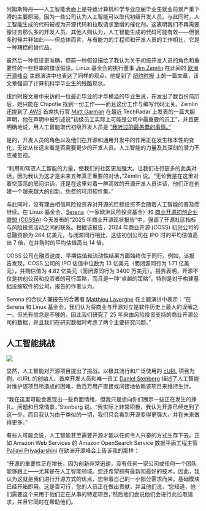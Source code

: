 阿姆斯特丹——人工智能表面上是导致计算机科学专业应届毕业生就业前景严重下滑的主要原因，因为一些公司认为人工智能可以取代初级开发人员。与此同时，人工智能生成的代码被视为开源代码和拉取请求激增的催化剂。这表明我们不再需要像过去那么多的开发人员。其他人则认为，人工智能生成的代码可能有效——但很多时候并非如此——但总体而言，与有能力的工程师和开发人员的工作相比，它是一种糟糕的替代品。

虽然后一种假设更准确，但前一种假设描绘了我认为关于初级开发人员的角色和重要性的一些轻率的错误假设。Linux 基金会的执行董事 [Jim Zemlin](https://www.linkedin.com/in/zemlin/) 在此间的 [欧洲开源峰会](https://events.linuxfoundation.org/open-source-summit-europe/) 主题演讲中也表达了同样的观点。他提到了 [纽约时报](https://www.nytimes.com/2025/08/10/technology/coding-ai-jobs-students.html?smid=nytcore-ios-share&referringSource=articleShare) 上的一篇文章，该文章强调了计算机科学毕业生的残酷现状。

纽约时报文章中采访的一位最近毕业的才华横溢的毕业生说，在发出了数百份简历后，她只能在 Chipotle 找到一份工作——而且这份工作与编写代码无关。Zemlin 还提到了 [AWS](https://aws.amazon.com/?utm_content=inline+mention) 首席执行官 [Matt Garman](https://www.linkedin.com/in/mattgarman/) 在最近 TechRadar 上发表的一篇大胆声明，他在声明中被引述说“初级员工实际上可能是公司中最重要的员工”，并且更明确地说，用人工智能取代初级开发人员是 [“我听过的最愚蠢的事情。”](https://x.com/techradar/status/1958598990792204387)

是的，开发人员的角色以及他们在开源和通用开发中的作用正在发生根本性的变化，无论从长远来看是否需要更少的开发人员。人工智能的力量及其深刻的潜力不应被忽视。

“利用和驾驭人工智能的力量，使我们的社区更加强大。让我们进行更多的此类对话，因为我认为这才是未来五年真正重要的对话，”Zemlin 说。“无论我是在这里对着空荡荡的房间讲话，还是在这里对着一群高效的开源开发人员讲话，他们正在创建一个越来越大的创新、免费的可用软件集。”

与此同时，没有理由相信风险投资界对开源的巨额投资不会随着人工智能的普及而继续。在 Linux 基金会、[Serena](https://www.serena.vc/)（一家欧洲风险投资基金）和 [商业开源初创企业联盟 (COSSA)](https://cossa.io/) 今天发布的“2025 年商业开源现状报告”中，强调了开源社区指标与风险投资活动之间的联系。根据该报告，2024 年商业开源 (COSS) 初创公司的总融资额为 264 亿美元，与闭源同行相比，这些初创公司在 IPO 时的平均估值高出 7 倍，在并购时的平均估值高出 14 倍。

COSS 公司在融资速度、早期估值和流动性结果方面始终优于同行。例如，该报告发现，COSS 公司的 IPO 估值中位数为 13 亿美元（而闭源同行为 1.71 亿美元），并购估值为 4.82 亿美元（而闭源同行为 3400 万美元）。报告表明，开源不仅是初创公司和投资者的可行策略，而且是一种“卓越的策略”，特别是对于构建基础设施软件的公司，报告的作者认为。

Serena 的合伙人兼报告的合著者 [Matthieu Lavergne](https://www.linkedin.com/in/matthieulavergne/?originalSubdomain=fr) 在主题演讲中表示：“在 Serena 和 Linux 基金会，我们认为将商业与开源对立是软件历史上最大的误解之一。但光有信念是不够的，因此我们研究了 25 年来由风险投资支持的商业开源公司的数据，并且我们在研究数据时考虑了两个主要研究问题。”

## 人工智能挑战

![](https://cdn.thenewstack.io/media/2025/08/99041206-img_5390.heic)

显然，人工智能对开源项目提出了挑战。以极其流行和广泛使用的 [cURL](https://thenewstack.io/the-world-runs-20-billion-instances-of-curl-wheres-the-support/) 项目为例，cURL 的创始人、首席开发人员和唯一员工 [Daniel Stenberg](https://www.linkedin.com/in/danielstenberg/?originalSubdomain=se) 描述了人工智能对维护该项目所造成的困难，数百万用户直接或间接地依赖该项目来维持生计。

“我在这里可能会表现出一些负面情绪，但我只是想向你们展示一些正在发生的挣扎、问题和日常情景，”Stenberg 说。“我实际上非常积极，我认为开源已经走到了这一步，而且我认为由于类似的一切，我们只会看到开源变得更强大，并在未来做得更多。”

有些人可能会说，人工智能甚至需要开源才能以任何令人兴奋的方式生存下去。正如 Amazon Web Services 的 Amazon OpenSearch Service 数据平面工程主管 [Pallavi Priyadarshini](https://www.linkedin.com/in/pallavipr/) 在欧洲开源峰会上告诉我的那样：

“开源的重要性正在增长，因为创新非常迅速，没有任何一家公司或任何一个团队能够跟上——尤其是在人工智能领域。您还希望拥有最新和最好的技术。因此，我认为这就是我们进行开源方式的优点，您带着自己的一小部分需求而来。基础模块已经开箱即用。这是否可行，您的人员正在做出贡献，并且他们说，‘您知道，他们需要这个来用于他们正在从事的特定项目，’然后他们会说他们会进行此拉取请求，并且它同时在帮助他们。
